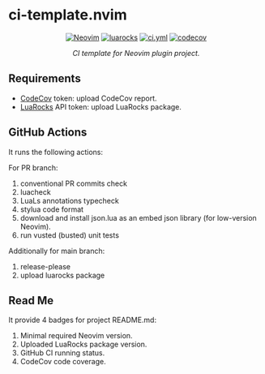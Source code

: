 # ci-template.nvim

<p align="center">
<a href="https://github.com/neovim/neovim/releases/v0.7.0"><img alt="Neovim" src="https://img.shields.io/badge/Neovim-v0.7+-57A143?logo=neovim&logoColor=57A143" /></a>
<a href="https://luarocks.org/modules/linrongbin16/linrongbin16-ci-template.nvim"><img alt="luarocks" src="https://custom-icon-badges.demolab.com/luarocks/v/linrongbin16/linrongbin16-ci-template.nvim?label=LuaRocks&labelColor=063B70&logo=tag&logoColor=fff&color=008B8B" /></a>
<a href="https://github.com/linrongbin16/ci-template.nvim/actions/workflows/ci.yml"><img alt="ci.yml" src="https://img.shields.io/github/actions/workflow/status/linrongbin16/ci-template.nvim/ci.yml?label=GitHub%20CI&labelColor=181717&logo=github&logoColor=fff" /></a>
<a href="https://app.codecov.io/github/linrongbin16/ci-template.nvim"><img alt="codecov" src="https://img.shields.io/codecov/c/github/linrongbin16/ci-template.nvim?logo=codecov&logoColor=F01F7A&label=Codecov" /></a>
</p>

<p align="center"><i>
CI template for Neovim plugin project.
</i></p>

## Requirements

- [CodeCov](https://about.codecov.io/) token: upload CodeCov report.
- [LuaRocks](https://luarocks.org/) API token: upload LuaRocks package.

## GitHub Actions

It runs the following actions:

For PR branch:

1. conventional PR commits check
2. luacheck
3. LuaLs annotations typecheck
4. stylua code format
5. download and install json.lua as an embed json library (for low-version Neovim).
6. run vusted (busted) unit tests

Additionally for main branch:

1. release-please
2. upload luarocks package

## Read Me

It provide 4 badges for project README.md:

1. Minimal required Neovim version.
1. Uploaded LuaRocks package version.
1. GitHub CI running status.
1. CodeCov code coverage.

